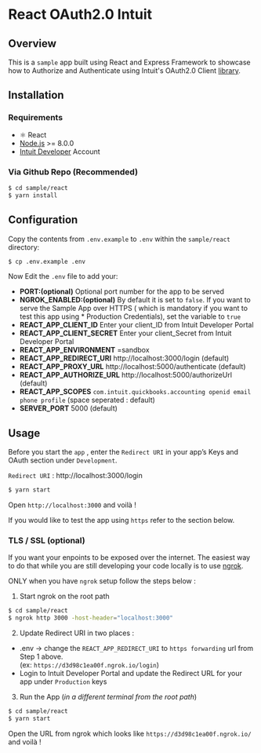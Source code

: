 # React OAuth2.0 Intuit 

## Overview

This is a `sample` app built using React and Express Framework to showcase how to Authorize and
Authenticate using Intuit's OAuth2.0 Client [library](https://www.npmjs.com/package/intuit-oauth).

## Installation

### Requirements

- ⚛️ React 
- [Node.js](http://nodejs.org) >= 8.0.0
- [Intuit Developer](https://developer.intuit.com) Account

### Via Github Repo (Recommended)

```bash
$ cd sample/react
$ yarn install
```

## Configuration

Copy the contents from `.env.example` to `.env` within the `sample/react` directory:

```bash
$ cp .env.example .env
```

Now Edit the `.env` file to add your:

- **PORT:(optional)** Optional port number for the app to be served
- **NGROK_ENABLED:(optional)** By default it is set to `false`. If you want to serve the Sample App
  over HTTPS ( which is mandatory if you want to test this app using \* Production Credentials), set
  the variable to `true`
- **REACT_APP_CLIENT_ID** Enter your client_ID from Intuit Developer Portal
- **REACT_APP_CLIENT_SECRET** Enter your client_Secret from Intuit Developer Portal
- **REACT_APP_ENVIRONMENT** =sandbox
- **REACT_APP_REDIRECT_URI** http://localhost:3000/login (default)
- **REACT_APP_PROXY_URL** http://localhost:5000/authenticate (default)
- **REACT_APP_AUTHORIZE_URL** http://localhost:5000/authorizeUrl (default)
- **REACT_APP_SCOPES** `com.intuit.quickbooks.accounting openid email phone profile` (space
  seperated : default)
- **SERVER_PORT** 5000 (default)

## Usage

Before you start the `app` , enter the `Redirect URI` in your app’s Keys and OAuth section under
`Development`.

`Redirect URI` : http://localhost:3000/login

```bash
$ yarn start
```

Open `http://localhost:3000` and voilà !

If you would like to test the app using `https` refer to the section below.

### TLS / SSL (**optional**)

If you want your enpoints to be exposed over the internet. The easiest way to do that while you are
still developing your code locally is to use [ngrok](https://ngrok.com/download/).

ONLY when you have `ngrok` setup follow the steps below :

1. Start ngrok on the root path

```bash
$ cd sample/react
$ ngrok http 3000 -host-header="localhost:3000"
```

2. Update Redirect URI in two places :

- .env -> change the `REACT_APP_REDIRECT_URI` to `https forwarding` url from Step 1 above.  
  (ex: `https://d3d98c1ea00f.ngrok.io/login`)
- Login to Intuit Developer Portal and update the Redirect URL for your app under `Production` keys

3. Run the App (_in a different terminal from the root path_)

```bash
$ cd sample/react
$ yarn start
```

Open the URL from ngrok which looks like `https://d3d98c1ea00f.ngrok.io/` and voilà !

[ss1]:
  https://help.developer.intuit.com/s/samplefeedback?cid=9010&repoName=Intuit-OAuth2.0-Sample-React
